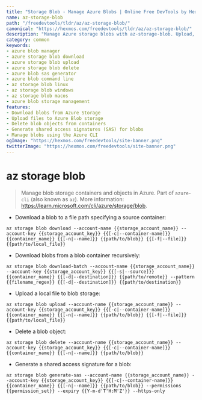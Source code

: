 ```yaml
---
title: "Storage Blob - Manage Azure Blobs | Online Free DevTools by Hexmos"
name: az-storage-blob
path: "/freedevtools/tldr/az/az-storage-blob/"
canonical: "https://hexmos.com/freedevtools/tldr/az/az-storage-blob/"
description: "Manage Azure storage blobs with az-storage-blob. Upload, download, delete, and generate SAS tokens for your blobs. Free online tool, no registration required."
category: common
keywords:
- azure blob manager
- azure storage blob download
- azure storage blob upload
- azure storage blob delete
- azure blob sas generator
- azure blob command line
- az storage blob linux
- az storage blob windows
- az storage blob macos
- azure blob storage management
features:
- Download blobs from Azure Storage
- Upload files to Azure Blob storage
- Delete blob objects from containers
- Generate shared access signatures (SAS) for blobs
- Manage blobs using the Azure CLI
ogImage: "https://hexmos.com/freedevtools/site-banner.png"
twitterImage: "https://hexmos.com/freedevtools/site-banner.png"
---
```


# az storage blob

> Manage blob storage containers and objects in Azure.
> Part of `azure-cli` (also known as `az`).
> More information: <https://learn.microsoft.com/cli/azure/storage/blob>.

- Download a blob to a file path specifying a source container:

`az storage blob download --account-name {{storage_account_name}} --account-key {{storage_account_key}} {{[-c|--container-name]}} {{container_name}} {{[-n|--name]}} {{path/to/blob}} {{[-f|--file]}} {{path/to/local_file}}`

- Download blobs from a blob container recursively:

`az storage blob download-batch --account-name {{storage_account_name}} --account-key {{storage_account_key}} {{[-s|--source]}} {{container_name}} {{[-d|--destination]}} {{path/to/remote}} --pattern {{filename_regex}} {{[-d|--destination]}} {{path/to/destination}}`

- Upload a local file to blob storage:

`az storage blob upload --account-name {{storage_account_name}} --account-key {{storage_account_key}} {{[-c|--container-name]}} {{container_name}} {{[-n|--name]}} {{path/to/blob}} {{[-f|--file]}} {{path/to/local_file}}`

- Delete a blob object:

`az storage blob delete --account-name {{storage_account_name}} --account-key {{storage_account_key}} {{[-c|--container-name]}} {{container_name}} {{[-n|--name]}} {{path/to/blob}}`

- Generate a shared access signature for a blob:

`az storage blob generate-sas --account-name {{storage_account_name}} --account-key {{storage_account_key}} {{[-c|--container-name]}} {{container_name}} {{[-n|--name]}} {{path/to/blob}} --permissions {{permission_set}} --expiry {{Y-m-d'T'H:M'Z'}} --https-only`
